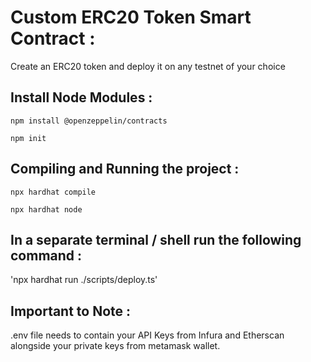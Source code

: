 # Custom ERC20 Token Smart Contract : 

Create an ERC20 token and deploy it on any testnet of your choice 

## Install Node Modules : 

`npm install @openzeppelin/contracts`

`npm init`

## Compiling and Running the project : 

`npx hardhat compile`

`npx hardhat node` 

## In a separate terminal / shell run the following command : 

'npx hardhat run ./scripts/deploy.ts'

## Important to Note : 

.env file needs to contain your API Keys from Infura and Etherscan alongside your private keys from metamask wallet. 
